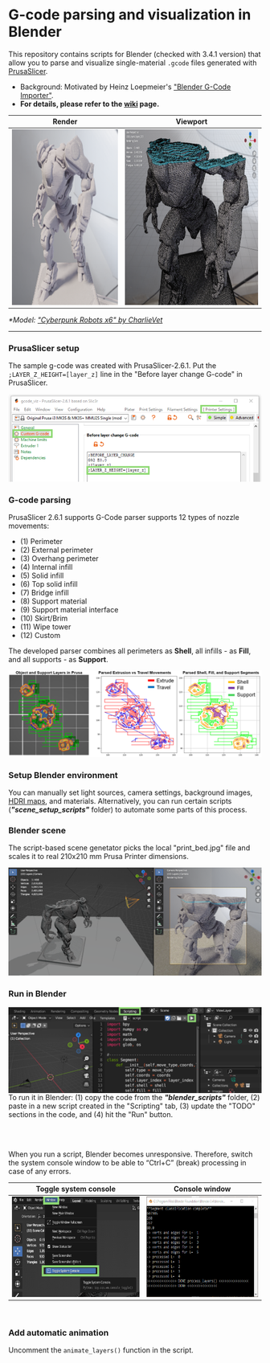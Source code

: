 # G-code parsing and visualization in Blender

This repository contains scripts for Blender (checked with 3.4.1 version) that allow you to parse and visualize single-material `.gcode` files generated with [PrusaSlicer](https://www.prusa3d.com/en/page/prusaslicer_424/).

- Background: Motivated by Heinz Loepmeier's ["Blender G-Code Importer"](https://github.com/Heinz-Loepmeier/Blender-Gcode-Import).
- **For details, please refer to the [wiki](https://github.com/apetsiuk/GCode-Parser-and-Viz/wiki) page.**

| Render |  Viewport  |
| :---:   | :---: |
| <img height="350" src="_images/render_sample_1.png"/> | <img height="350" src="_images/render_sample_2.png"/>  |

*\*Model: ["Cyberpunk Robots x6" by CharlieVet](https://www.thingiverse.com/thing:4092671)*

---

### PrusaSlicer setup

The sample g-code was created with PrusaSlicer-2.6.1. Put the `;LAYER_Z_HEIGHT=[layer_z]` line in the "Before layer change G-code" in PrusaSlicer.

<img src="_images/prusaslicer_setup.png"/>


### G-code parsing

PrusaSlicer 2.6.1 supports G-Code parser supports 12 types of nozzle movements:

- (1) Perimeter
- (2) External perimeter
- (3) Overhang perimeter
- (4) Internal infill
- (5) Solid infill
- (6) Top solid infill
- (7) Bridge infill
- (8) Support material
- (9) Support material interface
- (10) Skirt/Brim
- (11) Wipe tower
- (12) Custom

The developed parser combines all perimeters as **Shell**, all infills - as **Fill**, and all supports - as **Support**.

<img src="_images/gcode_parser_sample_L534_L535.png"/>

### Setup Blender environment
You can manually set light sources, camera settings, background images, [HDRI maps](https://hdrmaps.com/freebies/), and materials. Alternatively, you can run certain scripts (***"scene_setup_scripts"*** folder) to automate some parts of this process.

### Blender scene

The script-based scene genetator picks the local "print_bed.jpg" file and scales it to real 210x210 mm Prusa Printer dimensions.

<img src="_images/blender_scene.png"/>


### Run in Blender
<img align="left" width="550" src="_images/blender_scripting_tab.png"/>

To run it in Blender: (1) copy the code from the ***"blender_scripts"*** folder, (2) paste in a new script created in the "Scripting" tab, (3) update the "TODO" sections in the code, and (4) hit the "Run" button.

<br /><br />

When you run a script, Blender becomes unresponsive. Therefore, switch the system console window to be able to “Ctrl+C” (break) processing in case of any errors.

| Toggle system console |  Console window  |
| :---:   | :---: |
| <img height="200" src="_images/toggle_system_console.png"/> | <img height="200" src="_images/system_console.png"/>  |

<br />

### Add automatic animation

Uncomment the `animate_layers()` function in the script.

